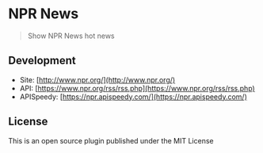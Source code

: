 # NPR News

> Show NPR News hot news

## Development

* Site: [http://www.npr.org/](http://www.npr.org/)
* API: [https://www.npr.org/rss/rss.php](https://www.npr.org/rss/rss.php)
* APISpeedy: [https://npr.apispeedy.com/](https://npr.apispeedy.com/)
## License

This is an open source plugin published under the MIT License